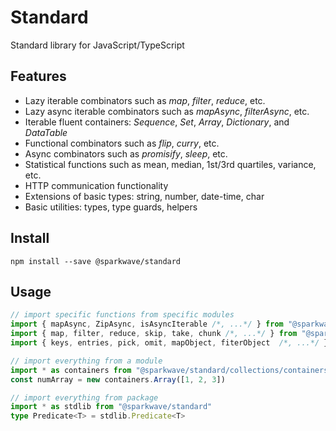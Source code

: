 # Standard
Standard library for JavaScript/TypeScript

## Features
- Lazy iterable combinators such as _map_, _filter_, _reduce_, etc.
- Lazy async iterable combinators such as _mapAsync_, _filterAsync_, etc.
- Iterable fluent containers: _Sequence_, _Set_, _Array_, _Dictionary_, and _DataTable_
- Functional combinators such as _flip_, _curry_, etc.
- Async combinators such as _promisify_, _sleep_, etc.
- Statistical functions such as mean, median, 1st/3rd quartiles, variance, etc.
- HTTP communication functionality
- Extensions of basic types: string,  number, date-time, char
- Basic utilities: types, type guards, helpers


## Install
`npm install --save @sparkwave/standard`


## Usage
```ts
// import specific functions from specific modules
import { mapAsync, ZipAsync, isAsyncIterable /*, ...*/ } from "@sparkwave/standard/collections/iterable-async"
import { map, filter, reduce, skip, take, chunk /*, ...*/ } from "@sparkwave/standard/collections/iterable"
import { keys, entries, pick, omit, mapObject, fiterObject  /*, ...*/ } from "@sparkwave/standard/collections/object"

// import everything from a module
import * as containers from "@sparkwave/standard/collections/containers"
const numArray = new containers.Array([1, 2, 3])

// import everything from package
import * as stdlib from "@sparkwave/standard"
type Predicate<T> = stdlib.Predicate<T>
```